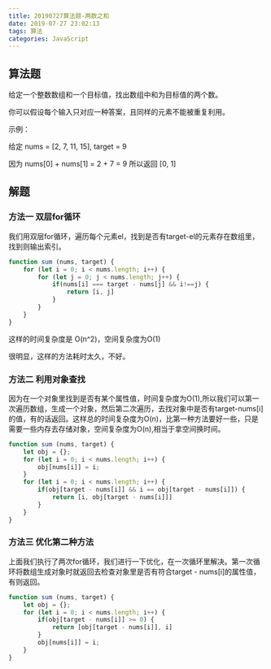 ```yaml
---
title: 20190727算法题-两数之和
date: 2019-07-27 23:02:13
tags: 算法
categories: JavaScript
---
```


## 算法题

给定一个整数数组和一个目标值，找出数组中和为目标值的两个数。

你可以假设每个输入只对应一种答案，且同样的元素不能被重复利用。

示例：

给定 nums = [2, 7, 11, 15], target = 9

因为 nums[0] + nums[1] = 2 + 7 = 9
所以返回 [0, 1]

## 解题

### 方法一 双层for循环

我们用双层for循环，遍历每个元素el，找到是否有target-el的元素存在数组里，找到则输出索引。

```js
function sum (nums, target) {
	for (let i = 0; i < nums.length; i++) {
		for (let j = 0; j < nums.length; j++) {
			if(nums[i] === target - nums[j] && i!==j) {
				return [i, j]
			}
		}
	}
}
```

这样的时间复杂度是 O(n^2)，空间复杂度为O(1)

很明显，这样的方法耗时太久，不好。

### 方法二 利用对象查找

因为在一个对象里找到是否有某个属性值，时间复杂度为O(1),所以我们可以第一次遍历数组，生成一个对象，然后第二次遍历，去找对象中是否有target-nums[i]的值，有的话返回。这样总的时间复杂度为O(n)，比第一种方法要好一些，只是需要一些内存去存储对象，空间复杂度为O(n),相当于拿空间换时间。


```js
function sum (nums, target) {
	let obj = {};
	for (let i = 0; i < nums.length; i++) {
		obj[nums[i]] = i;
	}
	for (let i = 0; i < nums.length; i++) {
		if(obj[target - nums[i]] && i == obj[target - nums[i]]) {
			return [i, obj[target - nums[i]]]
		}
	}
}
```

### 方法三 优化第二种方法

上面我们执行了两次for循环，我们进行一下优化，在一次循环里解决。第一次循环将数组生成对象时就返回去检查对象里是否有符合target - nums[i]的属性值，有则返回。


```js
function sum (nums, target) {
	let obj = {};
	for (let i = 0; i < nums.length; i++) {
		if(obj[target - nums[i]] >= 0) {
			return [obj[target - nums[i]], i]
		}
		obj[nums[i]] = i;
	}
}
```


